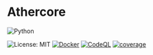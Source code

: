 ﻿# Athercore

![Python](https://img.shields.io/badge/python-3.11-blue)

![License: MIT](https://img.shields.io/badge/License-MIT-yellow.svg)
[![Docker](https://github.com/DrProfessorPHD/athercore/actions/workflows/docker.yml/badge.svg)](https://github.com/DrProfessorPHD/athercore/pkgs/container/athercore)
[![CodeQL](https://github.com/DrProfessorPHD/athercore/actions/workflows/codeql.yml/badge.svg)](https://github.com/DrProfessorPHD/athercore/security/code-scanning)
[![coverage](https://codecov.io/github/DrProfessorPHD/athercore/coverage.svg?branch=main)](https://codecov.io/github/DrProfessorPHD/athercore?branch=main)

















